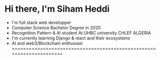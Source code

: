 # Hi there, I'm Siham Heddi 
* I'm full stack web developper
* Computer Science Bachelor Degree in 2020
* Recognition Pattern & AI student At UHBC university CHLEF ALGERIA
* I'm currently learning Django & react and their ecosystems
* AI and web3/Blockchain enthusiast 
=====================================================================
